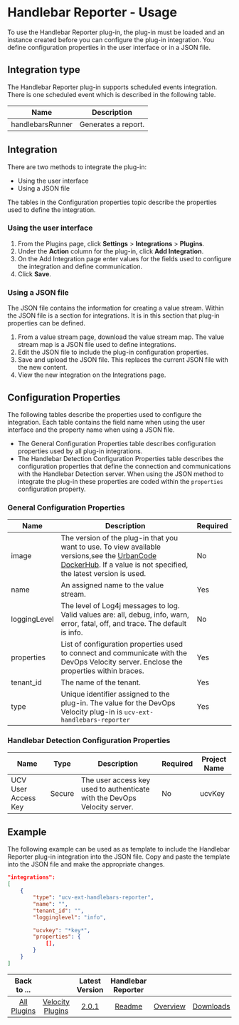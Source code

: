 
# Handlebar Reporter - Usage

To use the Handlebar Reporter plug-in, the plug-in must be loaded and an instance created before you
can configure the plug-in integration. You define configuration properties in the user interface or in a JSON file.

## Integration type

The Handlebar Reporter plug-in supports scheduled events integration. There is one scheduled event which is described in the following table.

| Name | Description |
| --- | --- |
| handlebarsRunner | Generates a report. |

## Integration

There are two methods to integrate the plug-in:

* Using the user interface
* Using a JSON file

The tables in the Configuration properties topic describe the properties used to define the integration.

### Using the user interface

1. From the Plugins page, click **Settings** > **Integrations** > **Plugins**.
2. Under the **Action** column for the plug-in, click **Add Integration**.
3. On the Add Integration page enter values for the fields used to configure the integration and define communication.
4. Click **Save**.

### Using a JSON file

The JSON file contains the information for creating a value stream. Within the JSON file is a section for integrations. It is in this section that plug-in properties can be defined.

1. From a value stream page, download the value stream map. The value stream map is a JSON file used to define integrations.
2. Edit the JSON file to include the plug-in configuration properties.
3. Save and upload the JSON file. This replaces the current JSON file with the new content.
4. View the new integration on the Integrations page.

## Configuration Properties

The following tables describe the properties used to configure the integration. Each table contains the field name when using the user interface and the property name when using a JSON
file.

* The General Configuration Properties table describes configuration properties used by all plug-in integrations.
* The Handlebar Detection Configuration Properties table describes the configuration properties that define the connection and communications with the Handlebar Detection server. When using the JSON method to integrate the plug-in these properties are coded within the `properties` configuration property.

### General Configuration Properties

| Name | Description | Required |
| --- | --- | --- |
| image | The version of the plug-in that you want to use. To view available versions,see the [UrbanCode DockerHub](https://hub.docker.com/r/urbancode/ucv-ext-handlebars-reporter). If a value is not specified, the latest version is used. | No |
| name | An assigned name to the value stream. | Yes |
| loggingLevel | The level of Log4j messages to log. Valid values are: all, debug, info, warn, error, fatal, off, and trace. The default is info. | No |
| properties | List of configuration properties used to connect and communicate with the DevOps Velocity server. Enclose the properties within braces. | Yes |
| tenant_id | The name of the tenant. | Yes |
| type | Unique identifier assigned to the plug-in. The value for the DevOps Velocity plug-in is `ucv-ext-handlebars-reporter` | Yes |

### Handlebar Detection Configuration Properties

| Name | Type | Description | Required | Project Name |
| --- | --- | --- | --- | --- |
| UCV User Access Key | Secure | The user access key used to authenticate with the DevOps Velocity server. | No | ucvKey |

## Example

The following example can be used as as template to include the Handlebar Reporter plug-in integration into
the JSON file. Copy and paste the template into the JSON file and make the appropriate changes.

```json
"integrations":
[
    {
        "type": "ucv-ext-handlebars-reporter",
        "name": "",
        "tenant_id": "",
        "logginglevel": "info",

        "ucvkey": "*key*",
        "properties": {
            [],
        }
    }
]

```

|Back to ...||Latest Version|Handlebar Reporter |||
| :---: | :---: | :---: | :---: | :---: | :---: |
|[All Plugins](../../index.md)|[Velocity Plugins](../README.md)|[2.0.1](https://raw.githubusercontent.com/UrbanCode/IBM-UCV-PLUGINS/main/files/ucv-ext-handlebars-reporter/ucv-ext-handlebars-reporter:2.0.1.tar.7z.001)|[Readme](README.md)|[Overview](overview.md)|[Downloads](downloads.md)|
